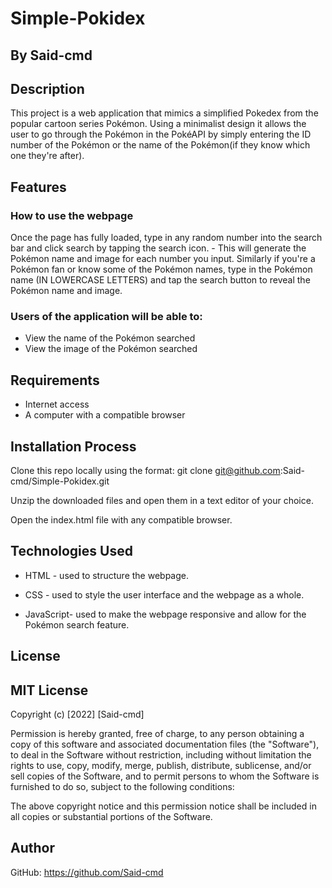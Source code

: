 # Simple-Pokidex
## By Said-cmd

## Description

This project is a web application that mimics a simplified Pokedex from the popular cartoon series Pokémon. Using a minimalist design it allows the user to go through the Pokémon in the PokéAPI by simply entering the ID number of the Pokémon or the name of the Pokémon(if they know which one they're after).

## Features

### How to use the webpage 

Once the page has fully loaded, type in any random number into the search bar and click search by tapping the search icon. - This will generate the Pokémon name and image for each number you input. Similarly if you're a Pokémon fan or know some of the Pokémon names, type in the Pokémon name (IN LOWERCASE LETTERS) and tap the search button to reveal the Pokémon name and image.

### Users of the application will be able to:

* View the name of the Pokémon searched
* View the image of the Pokémon searched

## Requirements

* Internet access
* A computer with a compatible browser 

## Installation Process

Clone this repo locally using the format: git clone git@github.com:Said-cmd/Simple-Pokidex.git

Unzip the downloaded files and open them in a text editor of your choice.

Open the index.html file with any compatible browser. 

## Technologies Used

* HTML - used to structure the webpage.

* CSS - used to style the user interface and the webpage as a whole.

* JavaScript- used to make the webpage responsive and allow for the Pokémon search feature.

## License

## MIT License

Copyright (c) [2022] [Said-cmd]

Permission is hereby granted, free of charge, to any person obtaining a copy of this software and associated documentation files (the "Software"), to deal in the Software without restriction, including without limitation the rights to use, copy, modify, merge, publish, distribute, sublicense, and/or sell copies of the Software, and to permit persons to whom the Software is furnished to do so, subject to the following conditions:

The above copyright notice and this permission notice shall be included in all copies or substantial portions of the Software.

## Author

GitHub: https://github.com/Said-cmd
